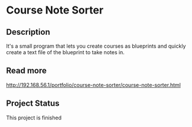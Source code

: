 # Course Note Sorter

## Description
It's a small program that lets you create courses as blueprints and quickly create a text file of the blueprint to take notes in.

## Read more
http://192.168.56.1/portfolio/course-note-sorter/course-note-sorter.html

## Project Status
This project is finished
